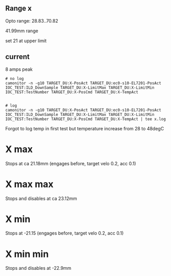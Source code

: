 ## Range x
Opto range: 28.83..70.82

41.99mm range

set 21 at upper limit


## current
8 amps peak

```
# no log
camonitor -n -g10 TARGET_DU:X-PosAct TARGET_DU:ec0-s10-EL7201-PosAct IOC_TEST:ILD_DownSample TARGET_DU:X-LimitMax TARGET_DU:X-LimitMin IOC_TEST:TestNumber TARGET_DU:X-PosCmd TARGET_DU:X-TempAct


# log
camonitor -n -g10 TARGET_DU:X-PosAct TARGET_DU:ec0-s10-EL7201-PosAct IOC_TEST:ILD_DownSample TARGET_DU:X-LimitMax TARGET_DU:X-LimitMin IOC_TEST:TestNumber TARGET_DU:X-PosCmd TARGET_DU:X-TempAct | tee x.log

```

Forgot to log temp in first test but temperature increase from 28 to 48degC

# X max
Stops at ca 21.18mm (engages before, target velo 0.2, acc 0.1)

# X max max
Stops and disables at ca 23.12mm

# X min
Stops at -21.15 (engages before, target velo 0.2, acc 0.1)

# X min min
Stops and disables at -22.9mm
